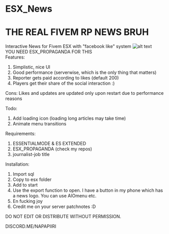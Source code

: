 # ESX_News
# THE REAL FIVEM RP NEWS BRUH

Interactive News for Fivem ESX with "facebook like" system
![alt text](https://i.imgur.com/cYLV7sy.jpg)  
YOU NEED ESX_PROPAGANDA FOR THIS  
Features:
1. Simplistic, nice UI
2. Good performance (serverwise, which is the only thing that matters)
3. Reporter gets paid according to likes (default 200)
4. Players get their share of the social interaction :)

Cons:
Likes and updates are updated only upon restart due to performance reasons 

Todo:  
1. Add loading icon (loading long articles may take time)
2. Animate menu transitions

Requirements:
1. ESSENTIALMODE & ES EXTENDED
2. ESX_PROPAGANDA (check my repos)
3. journalist-job title

Installation:
1. Import sql
2. Copy to esx folder
3. Add to start
4. Use the export function to open. I have a button in my phone which has a news logo. You can use AIOmenu etc.
5. En fucking joy
6. Credit me on your server patchnotes :D

DO NOT EDIT OR DISTRIBUTE WITHOUT PERMISSION.

DISCORD.ME/NAPAPIIRI
